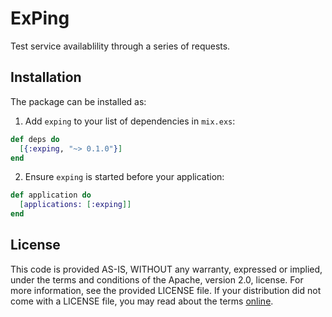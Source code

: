 # ExPing #

Test service availablility through a series of requests.

## Installation ##

The package can be installed as:

1.  Add `exping` to your list of dependencies in `mix.exs`:

```elixir
def deps do
  [{:exping, "~> 0.1.0"}]
end
```

2.  Ensure `exping` is started before your application:

```elixir
def application do
  [applications: [:exping]]
end
```

## License ##

This code is provided AS-IS, WITHOUT any warranty, expressed or implied, under
the terms and conditions of the Apache, version 2.0, license. For more
information, see the provided LICENSE file. If your distribution did not come
with a LICENSE file, you may read about the terms [online][1].

[1]: http://www.apache.org/licenses/LICENSE-2.0
